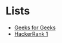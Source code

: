 # Lists

- [Geeks for Geeks](https://www.geeksforgeeks.org/arraylist-in-java/)
- [HackerRank 1](https://www.hackerrank.com/challenges/java-arraylist/problem)